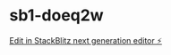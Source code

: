 # sb1-doeq2w

[Edit in StackBlitz next generation editor ⚡️](https://stackblitz.com/~/github.com/mosaicin/sb1-doeq2w)